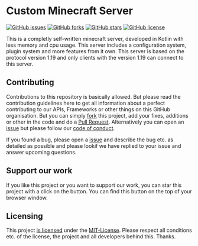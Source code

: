 
# Custom Minecraft Server
[![GitHub issues](https://img.shields.io/github/issues/Stenya-Network/custom-minecraft-server)](https://github.com/Stenya-Network/custom-minecraft-server/issues) [![GitHub forks](https://img.shields.io/github/forks/Stenya-Network/custom-minecraft-server)](https://github.com/Stenya-Network/custom-minecraft-server/network) [![GitHub stars](https://img.shields.io/github/stars/Stenya-Network/custom-minecraft-server)](https://github.com/Stenya-Network/custom-minecraft-server/stars) [![GitHub license](https://img.shields.io/github/license/Stenya-Network/custom-minecraft-server)](https://github.com/Stenya-Network/custom-minecraft-server/blob/master/LICENSE)

This is a completly self-written minecraft server, developed in Kotlin with less memory and cpu usage. This server includes a configuration system, plugin system and more features from it own. This server is based on the protocol version 1.19 and only clients with the version 1.19 can connect to this server. 

## Contributing
Contributions to this repository is basically allowed. But please read the contribution guidelines here to get all information about a perfect contributing to our APIs, Frameworks or other things on this GitHub organisation. But you can simply [fork](https://github.com/Stenya-Network/custom-minecraft-server/fork) this project, add your fixes, additions or other in the code and do a [Pull Request](https://github.com/Stenya-Network/custom-minecraft-server/pulls). Alternatively you can open an [issue](https://github.com/Stenya-Network/custom-minecraft-server/issues/new) but please follow our [code of conduct](https://github.com/Stenya-Network/.github/blob/main/CODE_OF_CONDUCT.md).

If you found a bug, please open a [issue](https://github.com/Stenya-Network/custom-minecraft-server/issues/new) and describe the bug etc. as detailed as possible and please lookif we have replied to your issue and answer upcoming questions.

## Support our work
If you like this project or you want to support our work, you can star this project with a click on the button. You can find this button on the top of your browser window.

## Licensing
This project [is licensed](https://github.com/Stenya-Network/custom-minecraft-server/blob/main/LICENSE) under the [MIT-License](https://en.wikipedia.org/wiki/MIT_License). Please respect all conditions etc. of the license, the project and all developers behind this. Thanks.
